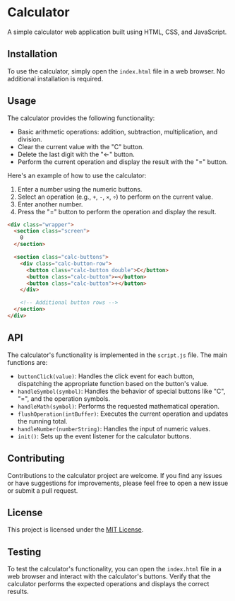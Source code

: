 # Calculator

A simple calculator web application built using HTML, CSS, and JavaScript.

## Installation

To use the calculator, simply open the `index.html` file in a web browser. No additional installation is required.

## Usage

The calculator provides the following functionality:

- Basic arithmetic operations: addition, subtraction, multiplication, and division.
- Clear the current value with the "C" button.
- Delete the last digit with the "←" button.
- Perform the current operation and display the result with the "=" button.

Here's an example of how to use the calculator:

1. Enter a number using the numeric buttons.
2. Select an operation (e.g., `+`, `-`, `×`, `÷`) to perform on the current value.
3. Enter another number.
4. Press the "=" button to perform the operation and display the result.

```html
<div class="wrapper">
  <section class="screen">
    0
  </section>

  <section class="calc-buttons">
    <div class="calc-button-row">
      <button class="calc-button double">C</button>
      <button class="calc-button">←</button>
      <button class="calc-button">÷</button>
    </div>

    <!-- Additional button rows -->
  </section>
</div>
```

## API

The calculator's functionality is implemented in the `script.js` file. The main functions are:

- `buttonClick(value)`: Handles the click event for each button, dispatching the appropriate function based on the button's value.
- `handleSymbol(symbol)`: Handles the behavior of special buttons like "C", "=", and the operation symbols.
- `handleMath(symbol)`: Performs the requested mathematical operation.
- `flushOperation(intBuffer)`: Executes the current operation and updates the running total.
- `handleNumber(numberString)`: Handles the input of numeric values.
- `init()`: Sets up the event listener for the calculator buttons.

## Contributing

Contributions to the calculator project are welcome. If you find any issues or have suggestions for improvements, please feel free to open a new issue or submit a pull request.

## License

This project is licensed under the [MIT License](LICENSE).

## Testing

To test the calculator's functionality, you can open the `index.html` file in a web browser and interact with the calculator's buttons. Verify that the calculator performs the expected operations and displays the correct results.
